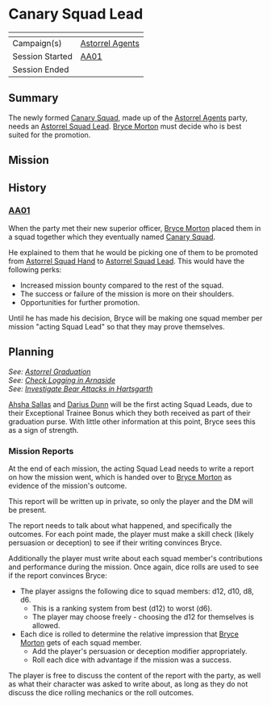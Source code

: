 # Canary Squad Lead

| []() | |
| --- | --- |
| Campaign(s) | [Astorrel Agents](../README.md) |
| Session Started | [AA01](../sessions/AA01.md) |
| Session Ended | |

## Summary

The newly formed [Canary Squad](../../../astarus/civilisations/kingdom-of-astor/organisations/astorrel/squads/canary.md), made up of the [Astorrel Agents](../README.md) party, needs an [Astorrel Squad Lead](../../../astarus/civilisations/kingdom-of-astor/organisations/astorrel/ranks/3-squad-lead.md). [Bryce Morton](../../../astarus/people/bryce-morton.md) must decide who is best suited for the promotion.

## Mission

## History

### [AA01](../sessions/AA01.md)

When the party met their new superior officer, [Bryce Morton](../../../astarus/people/bryce-morton.md) placed them in a squad together which they eventually named [Canary Squad](../../../astarus/civilisations/kingdom-of-astor/organisations/astorrel/squads/canary.md).

He explained to them that he would be picking one of them to be promoted from [Astorrel Squad Hand](../../../astarus/civilisations/kingdom-of-astor/organisations/astorrel/ranks/2-squad-hand.md) to [Astorrel Squad Lead](../../../astarus/civilisations/kingdom-of-astor/organisations/astorrel/ranks/3-squad-lead.md). This would have the following perks:

- Increased mission bounty compared to the rest of the squad.
- The success or failure of the mission is more on their shoulders.
- Opportunities for further promotion.

Until he has made his decision, Bryce will be making one squad member per mission "acting Squad Lead" so that they may prove themselves.

## Planning

*See: [Astorrel Graduation](astorrel-graduation.md)*  
*See: [Check Logging in Arnaside](check-logging-in-arnaside.md)*  
*See: [Investigate Bear Attacks in Hartsgarth](investigate-bear-attacks-in-hartsgarth.md)*

[Ahsha Sallas](../../../astarus/people/ahsha-sallas.md) and [Darius Dunn](../../../astarus/people/darius-dunn.md) will be the first acting Squad Leads, due to their Exceptional Trainee Bonus which they both received as part of their graduation purse. With little other information at this point, Bryce sees this as a sign of strength.

### Mission Reports

At the end of each mission, the acting Squad Lead needs to write a report on how the mission went, which is handed over to [Bryce Morton](../../../astarus/people/bryce-morton.md) as evidence of the mission's outcome.

This report will be written up in private, so only the player and the DM will be present.

The report needs to talk about what happened, and specifically the outcomes. For each point made, the player must make a skill check (likely persuasion or deception) to see if their writing convinces Bryce.

Additionally the player must write about each squad member's contributions and performance during the mission. Once again, dice rolls are used to see if the report convinces Bryce:

- The player assigns the following dice to squad members: d12, d10, d8, d6.
  - This is a ranking system from best (d12) to worst (d6).
  - The player may choose freely - choosing the d12 for themselves is allowed.
- Each dice is rolled to determine the relative impression that [Bryce Morton](../../../astarus/people/bryce-morton.md) gets of each squad member.
  - Add the player's persuasion or deception modifier appropriately.
  - Roll each dice with advantage if the mission was a success.

The player is free to discuss the content of the report with the party, as well as what their character was asked to write about, as long as they do not discuss the dice rolling mechanics or the roll outcomes.
